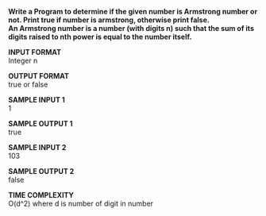 **Write a Program to determine if the given number is Armstrong number or not. Print true if number is armstrong, otherwise print false. \
An Armstrong number is a number (with digits n) such that the sum of its digits raised to nth power is equal to the number itself.**

**INPUT FORMAT** \
Integer n

**OUTPUT FORMAT** \
true or false

**SAMPLE INPUT 1** \
1

**SAMPLE OUTPUT 1** \
true

**SAMPLE INPUT 2** \
103

**SAMPLE OUTPUT 2** \
false

**TIME COMPLEXITY** \
O(d^2) where d is number of digit in number
